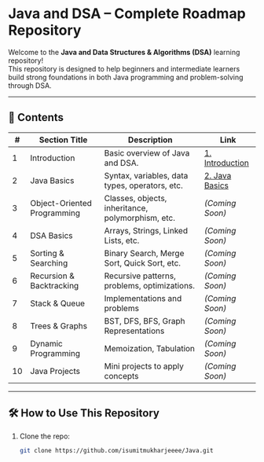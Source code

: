 # Java and DSA – Complete Roadmap Repository

Welcome to the **Java and Data Structures & Algorithms (DSA)** learning repository!  
This repository is designed to help beginners and intermediate learners build strong foundations in both Java programming and problem-solving through DSA.

---

## 📌 Contents

| # | Section Title     | Description                                     | Link                                         |
|---|--------------------|-------------------------------------------------|----------------------------------------------|
| 1 | Introduction       | Basic overview of Java and DSA.                | [1. Introduction](./1.%20Introduction/)      |
| 2 | Java Basics        | Syntax, variables, data types, operators, etc. | [2. Java Basics](./2.%20Java%20Basics/)                              |
| 3 | Object-Oriented Programming | Classes, objects, inheritance, polymorphism, etc. | *(Coming Soon)*                      |
| 4 | DSA Basics         | Arrays, Strings, Linked Lists, etc.            | *(Coming Soon)*                              |
| 5 | Sorting & Searching| Binary Search, Merge Sort, Quick Sort, etc.   | *(Coming Soon)*                              |
| 6 | Recursion & Backtracking | Recursive patterns, problems, optimizations. | *(Coming Soon)*                          |
| 7 | Stack & Queue      | Implementations and problems                   | *(Coming Soon)*                              |
| 8 | Trees & Graphs     | BST, DFS, BFS, Graph Representations           | *(Coming Soon)*                              |
| 9 | Dynamic Programming| Memoization, Tabulation                        | *(Coming Soon)*                              |
|10 | Java Projects      | Mini projects to apply concepts                | *(Coming Soon)*                              |

---

## 🛠️ How to Use This Repository

1. Clone the repo:
   ```bash
   git clone https://github.com/isumitmukharjeeee/Java.git
